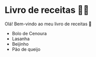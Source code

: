 # Livro de receitas :man_cook:

Olá! Bem-vindo ao meu livro de receitas :wave:

* Bolo de Cenoura
* Lasanha
* Beijinho
* Pão de queijo


